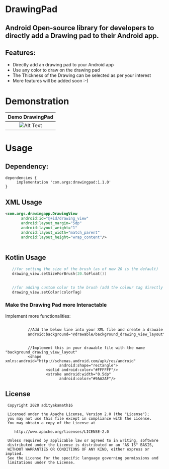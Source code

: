 # DrawingPad


## Android Open-source library for developers to directly add a Drawing pad to their Android app.


## Features:

 - Directly add an drawing pad to your Android app
 - Use any color to draw on the drawing pad
 - The Thickness of the Drawing can be selected as per your interest
 - More features will be added soon :-)
 
 
# Demonstration
|Demo DrawingPad|
|:---:|
|![Alt Text](https://firebasestorage.googleapis.com/v0/b/github--images.appspot.com/o/DrawingPad%2FDrawingpadoptimized.gif?alt=media&token=d8b2611a-b9bb-4ea0-97b2-ef1c956a3a1a)|

 
# Usage
## Dependency:
 
 ```
 dependencies {
      implementation 'com.args:drawingpad:1.1.0'
 }
 ```
 
 ## XML Usage
 ```xml
 <com.args.drawingapp.DrawingView
        android:id="@+id/drawing_view"
        android:layout_margin="5dp"
        android:layout_weight="1"
        android:layout_width="match_parent"
        android:layout_height="wrap_content"/>
     
 ```
 
 ## Kotlin Usage
 ```Kotlin
    //for setting the size of the brush (as of now 20 is the default)
    drawing_view.setSizeForBrush(20.toFloat())

         
    //for adding custom color to the brush (add the colour tag directly to colorTag)
    drawing_view.setColor(colorTag)

 ``` 
 
 ### Make the Drawing Pad more Interactable
          
Implement more functionalities:

```XML file

          //Add the below line into your XML file and create a drawale file
          android:background="@drawable/background_drawing_view_layout"

  ``` 

```drawable

          //Implement this in your drawable file with the name "background_drawing_view_layout"
          <shape xmlns:android="http://schemas.android.com/apk/res/android"
                        android:shape="rectangle">
                  <solid android:color="#FFFFFF"/>
                  <stroke android:width="0.5dp"
                        android:color="#9AA2AF"/>

  ``` 

 
 License
 -------
 
     Copyright 2020 adityakamath16
 
     Licensed under the Apache License, Version 2.0 (the "License");
     you may not use this file except in compliance with the License.
     You may obtain a copy of the License at
 
        http://www.apache.org/licenses/LICENSE-2.0
 
     Unless required by applicable law or agreed to in writing, software
     distributed under the License is distributed on an "AS IS" BASIS,
     WITHOUT WARRANTIES OR CONDITIONS OF ANY KIND, either express or implied.
     See the License for the specific language governing permissions and
     limitations under the License.
